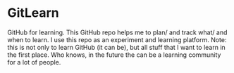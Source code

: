 # GitLearn
GitHub for learning. This GitHub repo helps me to plan/ and track what/ and when to learn. I use this repo as an experiment and learning platform. Note: this is not only to learn GitHub (it can be), but all stuff that I want to learn in the first place. Who knows, in the future the can be a learning community for a lot of people.
